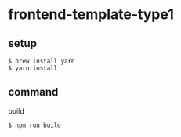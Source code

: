 # frontend-template-type1

## setup

```
$ brew install yarn
$ yarn install
```

## command

build

```
$ npm run build
```

